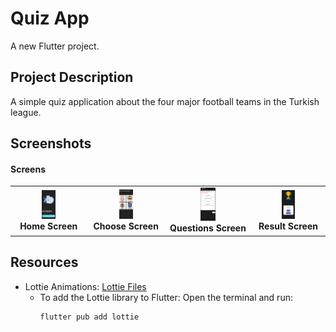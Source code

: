 # Quiz App

A new Flutter project.

## Project Description
A simple quiz application about the four major football teams in the Turkish league.

## Screenshots
#### Screens
<table align="center">
  <tr>
    <td align="center">
      <img src="quizappimages/start.png" alt="Home Screen" width="20%">
      <br><strong>Home Screen</strong>
    </td>
    <td align="center">
      <img src="quizappimages/choose.png" alt="Choose Screen" width="20%">
      <br><strong>Choose Screen</strong>
    </td>
    <td align="center">
      <img src="quizappimages/questions.png" alt="Questions Screen" width="20%">
      <br><strong>Questions Screen</strong>
    </td>
    <td align="center">
      <img src="quizappimages/result.png" alt="Result Screen" width="20%">
      <br><strong>Result Screen</strong>
    </td>
  </tr>
</table>

## Resources 

- Lottie Animations: [Lottie Files](https://lottiefiles.com/)
  - To add the Lottie library to Flutter:
    Open the terminal and run:
    ```bash
    flutter pub add lottie
    ```
